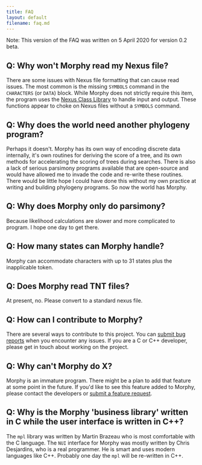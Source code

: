 ```yaml
---
title: FAQ
layout: default
filename: faq.md
---
```


Note: This version of the FAQ was written on 5 April 2020 for version 0.2 beta.

## Q: Why won't Morphy read my Nexus file?
There are some issues with Nexus file formatting that can cause read issues. The most common is the missing `SYMBOLS` command in the `CHARACTERS` (or `DATA`) block. 
While Morphy does not strictly require this item, the program uses the [Nexus Class Library](https://github.com/mtholder/ncl) to handle input and output. These functions appear to choke on Nexus files without a `SYMBOLS` command.

## Q: Why does the world need another phylogeny program?
Perhaps it doesn't. Morphy has its own way of encoding discrete data internally, it's own routines for deriving the score of a tree, and its own methods for accelerating the scoring of trees during searches. There is also a lack of serious parsimony programs available that are open-source and would have allowed me to invade the code and re-write these routines. There would be little hope I could have done this without my own practice at writing and building phylogeny programs. So now the world has Morphy. 

## Q: Why does Morphy only do parsimony?
Because likelihood calculations are slower and more complicated to program. I hope one day to get there.

## Q: How many states can Morphy handle?
Morphy can accommodate characters with up to 31 states plus the inapplicable token.

## Q: Does Morphy read TNT files?
At present, no. Please convert to a standard nexus file.

## Q: How can I contribute to Morphy?
There are several ways to contribute to this project. You can [submit bug reports](https://github.com/mbrazeau/morphy.archive/issues) when you encounter any issues. If you are a C or C++ developer, please get in touch about working on the project. 

## Q: Why can't Morphy do X?
Morphy is an immature program. There might be a plan to add that feature at some point in the future. If you'd like to see this feature added to Morphy, please contact the developers or [submit a feature request](https://github.com/mbrazeau/morphy.archive/issues).

## Q: Why is the Morphy 'business library' written in C while the user interface is written in C++?
The `mpl` library was written by Martin Brazeau who is most comfortable with the C language. The `NUI` interface for Morphy was mostly written by Chris Desjardins, who is a real programmer. He is smart and uses modern languages like C++. Probably one day the `mpl` will be re-written in C++.
